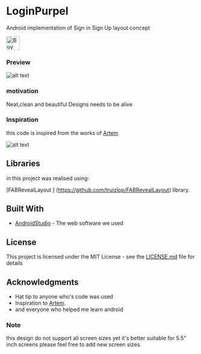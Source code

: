 # LoginPurpel


Android implementation of Sign in Sign Up layout concept

<a href='http://ko-fi.com/A0052VNK' target='_blank'><img height='36' style='border:0px;height:36px;' src='https://az743702.vo.msecnd.net/cdn/kofi1.png?v=0' border='0' alt='Buy Me a Coffee at ko-fi.com' /></a>

### Preview
 
 ![alt text](https://github.com/chawkiAmrouche/LoginPurpel/blob/master/transition.gif)
 
### motivation

Neat,clean and beautiful Designs needs to be alive

### Inspiration

this code is inspired from the works of [Artem](https://www.uplabs.com/artsemii)

![alt text](https://github.com/chawkiAmrouche/LoginPurpel/blob/master/inspiration.png)
   
## Libraries

in this project was realised using:

[FABRevealLayout ] (https://github.com/truizlop/FABRevealLayout) library.


## Built With

* [AndroidStudio](https://developer.android.com/studio/index.html) - The web software we used

 
 
## License

This project is licensed under the MIT License - see the [LICENSE.md](LICENSE.md) file for details

## Acknowledgments

* Hat tip to anyone who's code was used
* Inspiration to [Artem](https://www.uplabs.com/artsemii).
* and everyone who helped me learn android

### Note

this design do not support all screen sizes yet it's better suitable for 5.5" inch screens please feel free to add new screen sizes.
